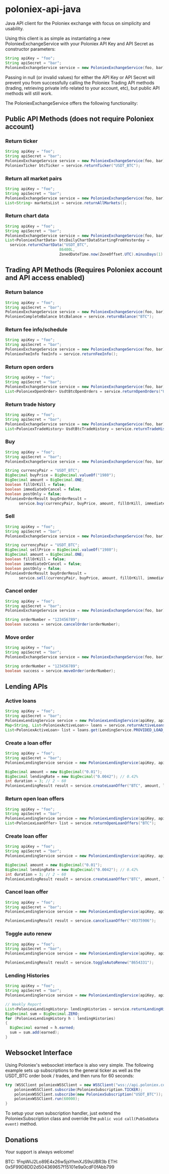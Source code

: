 # poloniex-api-java
Java API client for the Poloniex exchange with focus on simplicity and usability. 

Using this client is as simple as instantiating a new PoloniexExchangeService with your Poloniex API Key and API Secret as constructor parameters:

```java
String apiKey = "foo";
String apiSecret = "bar";
PoloniexExchangeService service = new PoloniexExchangeService(foo, bar);
```

Passing in null (or invalid values) for either the API Key or API Secret will prevent you from successfully calling the Poloniex Trading API methods (trading, retrieving private info related to your account, etc), but public API methods will still work. 

The PoloniexExchangeService offers the following functionality:

## Public API Methods (does not require Poloniex account)  

### Return ticker  
```java
String apiKey = "foo";
String apiSecret = "bar";
PoloniexExchangeService service = new PoloniexExchangeService(foo, bar);
PoloniexTicker btcTicker = service.returnTicker("USDT_BTC");
```

### Return all market pairs
```java
String apiKey = "foo";
String apiSecret = "bar";
PoloniexExchangeService service = new PoloniexExchangeService(foo, bar);
List<String> marketsList = service.returnAllMarkets();
```

### Return chart data  
```java
String apiKey = "foo";
String apiSecret = "bar";
PoloniexExchangeService service = new PoloniexExchangeService(foo, bar);
List<PoloniexChartData> btcDailyChartDataStartingFromYesterday = 
  service.returnChartData("USDT_BTC", 
                        86400L, 
                        ZonedDateTime.now(ZoneOffset.UTC).minusDays(1).toEpochSecond());
```

## Trading API Methods (Requires Poloniex account and API access enabled)  

### Return balance
```java
String apiKey = "foo";
String apiSecret = "bar";
PoloniexExchangeService service = new PoloniexExchangeService(foo, bar);
PoloniexCompleteBalance btcBalance = service.returnBalance("BTC");
```

### Return fee info/schedule
```java
String apiKey = "foo";
String apiSecret = "bar";
PoloniexExchangeService service = new PoloniexExchangeService(foo, bar);
PoloniexFeeInfo feeInfo = service.returnFeeInfo();
```

### Return open orders
```java
String apiKey = "foo";
String apiSecret = "bar";
PoloniexExchangeService service = new PoloniexExchangeService(foo, bar);
List<PoloniexOpenOrder> UsdtBtcOpenOrders = service.returnOpenOrders("USDT_BTC");
```

### Return trade history
```java
String apiKey = "foo";
String apiSecret = "bar";
PoloniexExchangeService service = new PoloniexExchangeService(foo, bar);
List<PoloniexTradeHistory> UsdtBtcTradeHistory = service.returnTradeHistory("USDT_BTC");
```

### Buy
```java
String apiKey = "foo";
String apiSecret = "bar";
PoloniexExchangeService service = new PoloniexExchangeService(foo, bar);

String currencyPair = "USDT_BTC";
BigDecimal buyPrice = BigDecimal.valueOf("1980");
BigDecimal amount = BigDecimal.ONE;
boolean fillOrKill = false;
boolean immediateOrCancel = false;
boolean postOnly = false;
PoloniexOrderResult buyOrderResult = 
      service.buy(currencyPair, buyPrice, amount, fillOrKill, immediateOrCancel, postOnly);
```

### Sell
```java
String apiKey = "foo";
String apiSecret = "bar";
PoloniexExchangeService service = new PoloniexExchangeService(foo, bar);

String currencyPair = "USDT_BTC";
BigDecimal sellPrice = BigDecimal.valueOf("1980");
BigDecimal amount = BigDecimal.ONE;
boolean fillOrKill = false;
boolean immediateOrCancel = false;
boolean postOnly = false;
PoloniexOrderResult buyOrderResult = 
      service.sell(currencyPair, buyPrice, amount, fillOrKill, immediateOrCancel, postOnly);
```

### Cancel order  
```java
String apiKey = "foo";
String apiSecret = "bar";
PoloniexExchangeService service = new PoloniexExchangeService(foo, bar);

String orderNumber = "123456789";
boolean success = service.cancelOrder(orderNumber);
```

### Move order  
```java
String apiKey = "foo";
String apiSecret = "bar";
PoloniexExchangeService service = new PoloniexExchangeService(foo, bar);

String orderNumber = "123456789";
boolean success = service.moveOrder(orderNumber);
```

## Lending APIs
### Active loans  
```java
String apiKey = "foo";
String apiSecret = "bar";
PoloniexLendingService service = new PoloniexLendingService(apiKey, apiSecret);
Map<String, List<PoloniexActiveLoan>> loans = service.returnActiveLoans();
List<PoloniexActiveLoan> list = loans.get(LendingService.PROVIDED_LOAD_TYPE);
```
### Create a loan offer  
```java
String apiKey = "foo";
String apiSecret = "bar";
PoloniexLendingService service = new PoloniexLendingService(apiKey, apiSecret);

BigDecimal amount = new BigDecimal("0.01"); 
BigDecimal lendingRate = new BigDecimal("0.0042"); // 0.42%
int duration = 3; // 2 ~ 60
PoloniexLendingResult result = service.createLoanOffer("BTC", amount, lendingRate, duration, true);
```
### Return open loan offers  
```java
String apiKey = "foo";
String apiSecret = "bar";
PoloniexLendingService service = new PoloniexLendingService(apiKey, apiSecret);
List<PoloniexLoanOffer> list = service.returnOpenLoanOffers("BTC");
```

### Create loan offer  
```java
String apiKey = "foo";
String apiSecret = "bar";
PoloniexLendingService service = new PoloniexLendingService(apiKey, apiSecret);

BigDecimal amount = new BigDecimal("0.01"); 
BigDecimal lendingRate = new BigDecimal("0.0042"); // 0.42%
int duration = 3; // 2 ~ 60
PoloniexLendingResult result = service.createLoanOffer("BTC", amount, lendingRate, duration, true);
```
### Cancel loan offer  
```java
String apiKey = "foo";
String apiSecret = "bar";
PoloniexLendingService service = new PoloniexLendingService(apiKey, apiSecret);

PoloniexLendingResult result = service.cancelLoanOffer("49375906");
```

### Toggle auto renew  
```java
String apiKey = "foo";
String apiSecret = "bar";
PoloniexLendingService service = new PoloniexLendingService(apiKey, apiSecret);

PoloniexLendingResult result = service.toggleAutoRenew("8654331");
```
### Lending Histories  
```java
String apiKey = "foo";
String apiSecret = "bar";
PoloniexLendingService service = new PoloniexLendingService(apiKey, apiSecret);

// Weekly Report
List<PoloniexLendingHistory> lendingHistories = service.returnLendingHistory(24 * 7, 5000);
BigDecimal sum = BigDecimal.ZERO;
for (PoloniexLendingHistory h : lendingHistories)
{
  BigDecimal earned = h.earned;
  sum = sum.add(earned);
}
```



## Websocket Interface

Using Poloniex's websocket interface is also very simple. 
The following example sets up subscriptions to the general ticker as well as the USDT_BTC order book / trades, and then runs for 60 seconds:

```java
try (WSSClient poloniexWSSClient = new WSSClient("wss://api.poloniex.com", "realm1")) {
    poloniexWSSClient.subscribe(PoloniexSubscription.TICKER);
    poloniexWSSClient.subscribe(new PoloniexSubscription("USDT_BTC"));
    poloniexWSSClient.run(60000);
}
```

To setup your own subscription handler, just extend the PoloniexSubscription class and override the `public void call(PubSubData event)` method. 


## Donations

Your support is always welcome!

BTC: 1FnpWiJ2Lo89E4x26w5jsYhmXJS9sUBR3b
ETH: 0x5F99D8DD2d504369657f15101e9a0cdF0fAbb799

